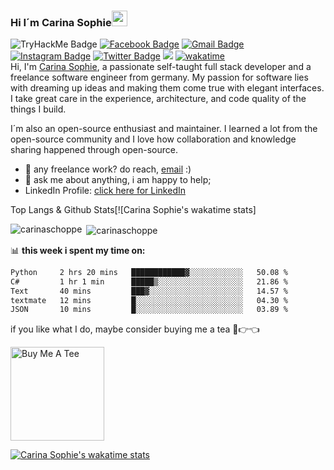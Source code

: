 ### Hi I´m Carina Sophie<img src="https://media.giphy.com/media/hvRJCLFzcasrR4ia7z/giphy.gif" width="25px">
![TryHackMe Badge](https://tryhackme-badges.s3.amazonaws.com/carinaschoppe.png)
[![Facebook Badge](https://img.shields.io/badge/-CarinaSchoppe-005eff?style=flat&labelColor=005eff&logo=Facebook&logoColor=darkblue&link=https://www.facebook.com/CarinaSophieSchoppe/)](https://www.facebook.com/CarinaSophieSchoppe/)
[![Gmail Badge](https://img.shields.io/badge/-CarinaSchoppe-c14438?style=flat&logo=Gmail&logoColor=white&link=mailto:carina.schoppe2912@gmail.com)](mailto:carina.schoppe2912@gmail.com)
[![Instagram Badge](https://img.shields.io/badge/-@SchoppeCarina-purple?style=flat&logo=instagram&logoColor=white&link=https://instagram.com/schoppecarina/)](https://instagram.com/schoppecarina)
[![Twitter Badge](https://img.shields.io/badge/-@CarinaSchoppe-1ca0f1?style=flat&labelColor=1ca0f1&logo=twitter&logoColor=white&link=https://twitter.com/schoppecarina)](https://twitter.com/schoppecarina)
![](https://visitor-badge.glitch.me/badge?page_id=CarinaSchoppe.CarinaSchoppe)
[![wakatime](https://wakatime.com/badge/user/9676799f-e161-4357-b040-946544ef44a5.svg)](https://wakatime.com/@9676799f-e161-4357-b040-946544ef44a5)
<br />
Hi, I'm [Carina Sophie](https://github.com/CarinaSchoppe/), a passionate self-taught full stack developer and a freelance software engineer from germany. My passion for software lies with dreaming up ideas and making them come true with elegant interfaces. I take great care in the experience, architecture, and code quality of the things I build.

I´m also an open-source enthusiast and maintainer. I learned a lot from the open-source community and I love how collaboration and knowledge sharing happened through open-source.
- 💼 any freelance work? do reach, [email](mailto:carina.schoppe2912@gmail.com) :)
- 💬 ask me about anything, i am happy to help;
- LinkedIn Profile: [click here for LinkedIn](https://www.linkedin.com/in/carina-schoppe-509967270/)

Top Langs & Github Stats[![Carina Sophie's wakatime stats]
<p><img align="left" src="https://github-readme-stats.vercel.app/api/top-langs?username=carinaschoppe&show_icons=true&locale=en&layout=compact&theme=transparent" alt="carinaschoppe" /></p>
<p>&nbsp;<img align="center" src="https://github-readme-stats.vercel.app/api?username=carinaschoppe&show_icons=true&locale=en&theme=transparent" alt="carinaschoppe" /></p>

📊 **this week i spent my time on:**
<!--START_SECTION:waka-->

```txt
Python     2 hrs 20 mins   ████████████▓░░░░░░░░░░░░   50.08 %
C#         1 hr 1 min      █████▒░░░░░░░░░░░░░░░░░░░   21.86 %
Text       40 mins         ███▓░░░░░░░░░░░░░░░░░░░░░   14.57 %
textmate   12 mins         █░░░░░░░░░░░░░░░░░░░░░░░░   04.30 %
JSON       10 mins         █░░░░░░░░░░░░░░░░░░░░░░░░   03.89 %
```

<!--END_SECTION:waka-->
 

if you like what I do, maybe consider buying me a tea 🥺👉👈

<a href="https://paypal.me/CarinaSophieSchoppe" target="_blank"><img src="https://cdn.buymeacoffee.com/buttons/v2/default-red.png" alt="Buy Me A Tee" width="150" ></a>

[![Carina Sophie's wakatime stats](https://github-readme-stats.vercel.app/api/wakatime?username=carinaschoppe&&theme=github_dark&langs_count=8)](https://github.com/anuraghazra/github-readme-stats)
